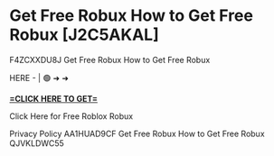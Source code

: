 # Get Free Robux How to Get Free Robux [J2C5AKAL]

F4ZCXXDU8J Get Free Robux How to Get Free Robux

HERE - | 🟢 ➜ ➜ 

**[=CLICK HERE TO GET=](https://www.google.com/url?q=https%3A%2F%2Fappbitly.com%2FLfnyn)**

Click Here for Free Roblox Robux

Privacy Policy AA1HUAD9CF Get Free Robux How to Get Free Robux QJVKLDWC55

